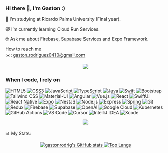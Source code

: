 ### Hi there 👋, I'm Gaston :)    
  
🏫 I'm studying at Ricardo Palma University (Final year). 
 
😸 I’m currently learning Cloud Run Services.

🤓 Ask me about Firebase, Supabase Services and Expo Framework.

How to reach me
<br />
✉️: gaston.rodriguez0410@gmail.com

<div align="center">
  <img src="https://user-images.githubusercontent.com/73097560/115834477-dbab4500-a447-11eb-908a-139a6edaec5c.gif" />
</div> 

<h3>When I code, I rely on</h3>
<p>
  <img alt="HTML5" src="https://img.shields.io/badge/-HTML5-E34F26?style=flat-square&logo=html5&logoColor=white" />
  <img alt="CSS3" src="https://img.shields.io/badge/-CSS3-1572B6?style=flat-square&logo=css3&logoColor=white" />
  <img alt="JavaScript" src="https://img.shields.io/badge/-JavaScript-F7DF1E?style=flat-square&logo=javascript&logoColor=black" />
  <img alt="TypeScript" src="https://img.shields.io/badge/-TypeScript-007ACC?style=flat-square&logo=typescript&logoColor=white" />
  <img alt="Java" src="https://img.shields.io/badge/Java-ED8B00?style=flat-square&logo=java&logoColor=white" />
  <img alt="Swift" src="https://img.shields.io/badge/-Swift-FA7343?style=flat-square&logo=swift&logoColor=white" />
  <img alt="Bootstrap" src="https://img.shields.io/badge/-Bootstrap-7953b3?style=flat-square&logo=bootstrap&logoColor=white" />
  <img alt="Tailwind CSS" src="https://img.shields.io/badge/-Tailwind%20CSS-38B2AC?style=flat-square&logo=tailwind-css&logoColor=white" />
  <img alt="Material-UI" src="https://img.shields.io/badge/-Material%20UI-0081CB?style=flat-square&logo=mui&logoColor=white" />
  <img alt="Angular" src="https://img.shields.io/badge/-Angular-DD0031?style=flat-square&logo=angular&logoColor=white" />
  <img alt="Vue.js" src="https://img.shields.io/badge/-Vue.js-4FC08D?style=flat-square&logo=vue.js&logoColor=white" />
  <img alt="React" src="https://img.shields.io/badge/-React-61DAFB?style=flat-square&logo=react&logoColor=black" />
  <img alt="SwiftUI" src="https://img.shields.io/badge/-SwiftUI-FA7343?style=flat-square&logo=swift&logoColor=white" />
  <img alt="React Native" src="https://img.shields.io/badge/-React%20Native-61DAFB?style=flat-square&logo=react&logoColor=black" />
  <img alt="Expo" src="https://img.shields.io/badge/-Expo-000020?style=flat-square&logo=expo&logoColor=white" />
  <img alt="NestJS" src="https://img.shields.io/badge/-NestJS-E0234E?style=flat-square&logo=nestjs&logoColor=white" />
  <img alt="Node.js" src="https://img.shields.io/badge/-Node.js-339933?style=flat-square&logo=node.js&logoColor=white" />
  <img alt="Express" src="https://img.shields.io/badge/-Express-000000?style=flat-square&logo=express&logoColor=white" />
  <img alt="Spring" src="https://img.shields.io/badge/-Spring-6DB33F?style=flat-square&logo=spring&logoColor=white" />
  <img alt="Git" src="https://img.shields.io/badge/-Git-F05032?style=flat-square&logo=git&logoColor=white" />
  <img alt="Redux" src="https://img.shields.io/badge/-Redux-764ABC?style=flat-square&logo=redux&logoColor=white" />
  <img alt="Firebase" src="https://img.shields.io/badge/-Firebase-FFCA28?style=flat-square&logo=firebase&logoColor=white" />
  <img alt="Supabase" src="https://img.shields.io/badge/-Supabase-3ECF8E?style=flat-square&logo=supabase&logoColor=white" />
  <img alt="OpenAI" src="https://img.shields.io/badge/-OpenAI-412991?style=flat-square&logo=openai&logoColor=white" />
  <img alt="Google Cloud" src="https://img.shields.io/badge/-Google Cloud-4285F4?style=flat-square&logo=googlecloud&logoColor=white" />
  <img alt="Kubernetes" src="https://img.shields.io/badge/-Kubernetes-326CE5?style=flat-square&logo=kubernetes&logoColor=white" />
  <img alt="GitHub Actions" src="https://img.shields.io/badge/-GitHub Actions-2088FF?style=flat-square&logo=githubactions&logoColor=white" />
  <img alt="VS Code" src="https://img.shields.io/badge/-VS Code-007ACC?style=flat-square&logo=visualstudiocode&logoColor=white" />
  <img alt="Cursor" src="https://img.shields.io/badge/-Cursor-333333?style=flat-square&logo=cursor&logoColor=white" />
  <img alt="IntelliJ IDEA" src="https://img.shields.io/badge/-IntelliJ IDEA-B52E31?style=flat-square&logo=intellijidea&logoColor=white" />
  <img alt="Xcode" src="https://img.shields.io/badge/-Xcode-1575F9?style=flat-square&logo=xcode&logoColor=white" />
</p>

<div align="center">
  <img src="https://user-images.githubusercontent.com/73097560/115834477-dbab4500-a447-11eb-908a-139a6edaec5c.gif" />
</div>

<br>
📊 My Stats:

<p align="center">
  <a href="https://github.com/anuraghazra/github-readme-stats">
    <img alt="gastonrodrig's GitHub stats" src="https://github-readme-stats.vercel.app/api?username=gastonrodrig&show_icons=true&bg_color=0D1116&hide_border=true&title_color=73C7FF&text_color=ffffff&icon_color=73C7FF" />
  </a>
  <a href="https://github.com/anuraghazra/github-readme-stats">
    <img alt="Top Langs" src="https://github-readme-stats.vercel.app/api/top-langs/?username=gastonrodrig&layout=compact&bg_color=0D1116&hide_border=true&title_color=73C7FF&text_color=ffffff&icon_color=73C7FF" />
  </a>
</p>
